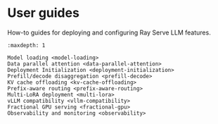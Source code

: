 # User guides

How-to guides for deploying and configuring Ray Serve LLM features.

```{toctree}
:maxdepth: 1

Model loading <model-loading>
Data parallel attention <data-parallel-attention>
Deployment Initialization <deployment-initialization>
Prefill/decode disaggregation <prefill-decode>
KV cache offloading <kv-cache-offloading>
Prefix-aware routing <prefix-aware-routing>
Multi-LoRA deployment <multi-lora>
vLLM compatibility <vllm-compatibility>
Fractional GPU serving <fractional-gpu>
Observability and monitoring <observability>
```

